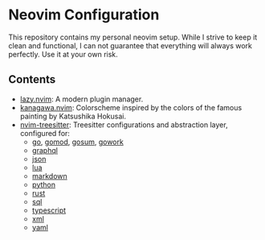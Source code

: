 # Neovim Configuration

This repository contains my personal neovim setup. While I strive to keep it
clean and functional, I can not guarantee that everything will always work
perfectly. Use it at your own risk.

## Contents

- [lazy.nvim](https://github.com/folke/lazy.nvim): A modern plugin manager.
- [kanagawa.nvim](https://github.com/rebelot/kanagawa.nvim): Colorscheme
  inspired by the colors of the famous painting by Katsushika Hokusai.
- [nvim-treesitter](https://github.com/nvim-treesitter/nvim-treesitter):
  Treesitter configurations and abstraction layer, configured for:
  - [go](https://github.com/tree-sitter/tree-sitter-go),
     [gomod](https://github.com/camdencheek/tree-sitter-go-mod),
     [gosum](https://github.com/tree-sitter-grammars/tree-sitter-go-sum),
     [gowork](https://github.com/omertuc/tree-sitter-go-work)
  - [graphql](https://github.com/bkegley/tree-sitter-graphql)
  - [json](https://github.com/tree-sitter/tree-sitter-json)
  - [lua](https://github.com/tree-sitter-grammars/tree-sitter-lua)
  - [markdown](https://github.com/tree-sitter-grammars/tree-sitter-markdown)
  - [python](https://github.com/tree-sitter/tree-sitter-python)
  - [rust](https://github.com/tree-sitter/tree-sitter-rust)
  - [sql](https://github.com/derekstride/tree-sitter-sql)
  - [typescript](https://github.com/tree-sitter/tree-sitter-typescript)
  - [xml](https://github.com/tree-sitter-grammars/tree-sitter-xml)
  - [yaml](https://github.com/tree-sitter-grammars/tree-sitter-yaml)
